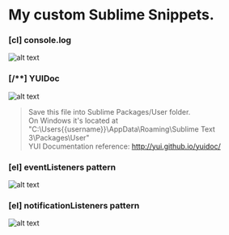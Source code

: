 # My custom Sublime Snippets.

### [cl] console.log
![alt text](http://www.lnfnunes.com.br/img/sublime-snippet-console-log.gif "console.log Snippet Preview")

### [/**] YUIDoc
![alt text](http://www.lnfnunes.com.br/img/sublime-snippet-yuidoc.gif "YUIDoc Snippet Preview")

>Save this file into Sublime Packages/User folder.
<br />On Windows it's located at "C:\Users{{username}}\AppData\Roaming\Sublime Text 3\Packages\User"
<br />YUI Documentation reference: http://yui.github.io/yuidoc/

### [el] eventListeners pattern
![alt text](http://www.lnfnunes.com.br/img/sublime-snippet-event-listeners.gif "eventListeners Snippet Preview")

### [el] notificationListeners pattern
![alt text](http://www.lnfnunes.com.br/img/sublime-snippet-notification-listeners.gif "notificationListeners Snippet Preview")
